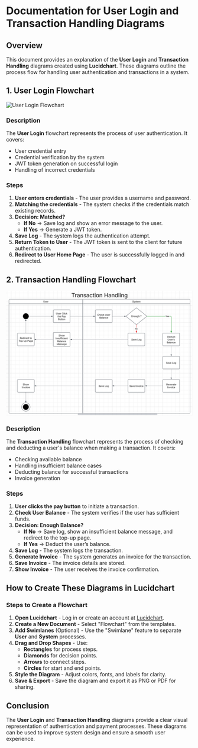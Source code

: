 # Documentation for User Login and Transaction Handling Diagrams

## Overview

This document provides an explanation of the **User Login** and **Transaction Handling** diagrams created using **Lucidchart**. These diagrams outline the process flow for handling user authentication and transactions in a system.

## 1. User Login Flowchart

![User Login Flowchart]([revou-module-6/user_login.png](https://github.com/revou-fsse-oct24/milestone-3-ClementHansel/blob/main/revou-module-6/revou-module-6/user_login.png))

### Description

The **User Login** flowchart represents the process of user authentication. It covers:

- User credential entry
- Credential verification by the system
- JWT token generation on successful login
- Handling of incorrect credentials

### Steps

1. **User enters credentials** - The user provides a username and password.
2. **Matching the credentials** - The system checks if the credentials match existing records.
3. **Decision: Matched?**
   - **If No** → Save log and show an error message to the user.
   - **If Yes** → Generate a JWT token.
4. **Save Log** - The system logs the authentication attempt.
5. **Return Token to User** - The JWT token is sent to the client for future authentication.
6. **Redirect to User Home Page** - The user is successfully logged in and redirected.

## 2. Transaction Handling Flowchart

![Transaction Handling Flowchart](revou-module-6/transaction_handling.png)

### Description

The **Transaction Handling** flowchart represents the process of checking and deducting a user's balance when making a transaction. It covers:

- Checking available balance
- Handling insufficient balance cases
- Deducting balance for successful transactions
- Invoice generation

### Steps

1. **User clicks the pay button** to initiate a transaction.
2. **Check User Balance** - The system verifies if the user has sufficient funds.
3. **Decision: Enough Balance?**
   - **If No** → Save log, show an insufficient balance message, and redirect to the top-up page.
   - **If Yes** → Deduct the user’s balance.
4. **Save Log** - The system logs the transaction.
5. **Generate Invoice** - The system generates an invoice for the transaction.
6. **Save Invoice** - The invoice details are stored.
7. **Show Invoice** - The user receives the invoice confirmation.

## How to Create These Diagrams in Lucidchart

### Steps to Create a Flowchart

1. **Open Lucidchart** - Log in or create an account at [Lucidchart](https://www.lucidchart.com/).
2. **Create a New Document** - Select "Flowchart" from the templates.
3. **Add Swimlanes** (Optional) - Use the "Swimlane" feature to separate **User** and **System** processes.
4. **Drag and Drop Shapes** - Use:
   - **Rectangles** for process steps.
   - **Diamonds** for decision points.
   - **Arrows** to connect steps.
   - **Circles** for start and end points.
5. **Style the Diagram** - Adjust colors, fonts, and labels for clarity.
6. **Save & Export** - Save the diagram and export it as PNG or PDF for sharing.

## Conclusion

The **User Login** and **Transaction Handling** diagrams provide a clear visual representation of authentication and payment processes. These diagrams can be used to improve system design and ensure a smooth user experience.
